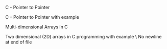 C - Pointer to Pointer

C – Pointer to Pointer with example

Multi-dimensional Arrays in C

Two dimensional (2D) arrays in C programming with example
\ No newline at end of file
